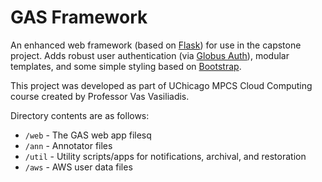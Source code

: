 # GAS Framework
An enhanced web framework (based on [Flask](https://flask.palletsprojects.com/)) for use in the capstone project. Adds robust user authentication (via [Globus Auth](https://docs.globus.org/api/auth)), modular templates, and some simple styling based on [Bootstrap](https://getbootstrap.com/docs/3.3/).

This project was developed as part of UChicago MPCS Cloud Computing course created by Professor Vas Vasiliadis.

Directory contents are as follows:
* `/web` - The GAS web app filesq
* `/ann` - Annotator files
* `/util` - Utility scripts/apps for notifications, archival, and restoration
* `/aws` - AWS user data files

